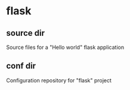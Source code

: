 # flask

## source dir
Source files for a "Hello world" flask application

## conf dir
Configuration repository for "flask" project

